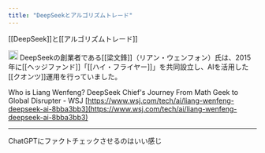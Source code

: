 ```yaml
---
title: "DeepSeekとアルゴリズムトレード"
---
```


[[DeepSeek]]と[[アルゴリズムトレード]]

<img src='https://scrapbox.io/api/pages/nishio/GPT/icon' alt='GPT.icon' height="19.5"/>
DeepSeekの創業者である[[梁文鋒]]（リアン・ウェンフォン）氏は、2015年に[[ヘッジファンド]]「[[ハイ・フライヤー]]」を共同設立し、AIを活用した[[クオンツ]]運用を行っていました。

Who is Liang Wenfeng? DeepSeek Chief's Journey From Math Geek to Global Disrupter - WSJ
[https://www.wsj.com/tech/ai/liang-wenfeng-deepseek-ai-8bba3bb3](https://www.wsj.com/tech/ai/liang-wenfeng-deepseek-ai-8bba3bb3)

---
ChatGPTにファクトチェックさせるのはいい感じ
